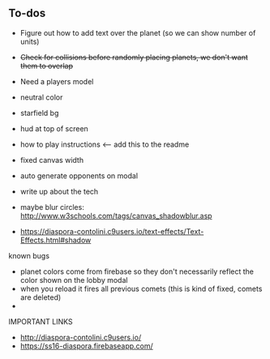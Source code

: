 ## To-dos

- Figure out how to add text over the planet (so we can show number of units)
- ~~Check for collisions before randomly placing planets, we don't want them to overlap~~
- Need a players model
- neutral color
- starfield bg
- hud at top of screen

- how to play instructions <-- add this to the readme
- fixed canvas width
- auto generate opponents on modal
- write up about the tech

- maybe blur circles: http://www.w3schools.com/tags/canvas_shadowblur.asp
- https://diaspora-contolini.c9users.io/text-effects/Text-Effects.html#shadow

known bugs
- planet colors come from firebase so they don't necessarily reflect the color shown on the lobby modal
- when you reload it fires all previous comets (this is kind of fixed, comets are deleted)
- 


IMPORTANT LINKS
- http://diaspora-contolini.c9users.io/
- https://ss16-diaspora.firebaseapp.com/